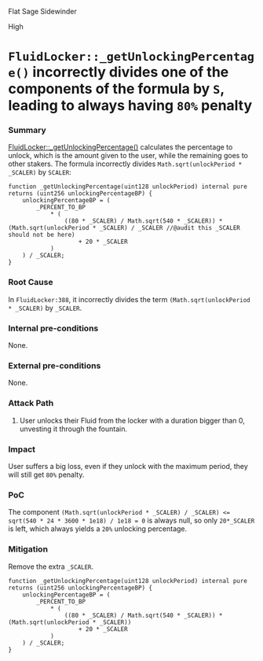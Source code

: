 Flat Sage Sidewinder

High

# `FluidLocker::_getUnlockingPercentage()` incorrectly divides one of the components of the formula by `S`, leading to always having `80%` penalty

### Summary

[FluidLocker::_getUnlockingPercentage()](https://github.com/sherlock-audit/2024-11-superfluid-locking-contract/blob/main/fluid/packages/contracts/src/FluidLocker.sol#L384) calculates the percentage to unlock, which is the amount given to the user, while the remaining goes to other stakers. The formula incorrectly divides `Math.sqrt(unlockPeriod * _SCALER)` by `SCALER`:
```solidity
function _getUnlockingPercentage(uint128 unlockPeriod) internal pure returns (uint256 unlockingPercentageBP) {
    unlockingPercentageBP = (
        _PERCENT_TO_BP
            * (
                ((80 * _SCALER) / Math.sqrt(540 * _SCALER)) * (Math.sqrt(unlockPeriod * _SCALER) / _SCALER //@audit this _SCALER should not be here)
                    + 20 * _SCALER
            )
    ) / _SCALER;
}
```

### Root Cause

In `FluidLocker:388`, it incorrectly divides the term `(Math.sqrt(unlockPeriod * _SCALER)` by `_SCALER`.

### Internal pre-conditions

None.

### External pre-conditions

None.

### Attack Path

1. User unlocks their Fluid from the locker with a duration bigger than 0, unvesting it through the fountain.

### Impact

User suffers a big loss, even if they unlock with the maximum period, they will still get `80%` penalty.

### PoC

The component `(Math.sqrt(unlockPeriod * _SCALER) / _SCALER) <= sqrt(540 * 24 * 3600 * 1e18) / 1e18 = 0` is always null, so only `20*_SCALER` is left, which always yields a `20%` unlocking percentage.

### Mitigation

Remove the extra `_SCALER`.
```solidity
function _getUnlockingPercentage(uint128 unlockPeriod) internal pure returns (uint256 unlockingPercentageBP) {
    unlockingPercentageBP = (
        _PERCENT_TO_BP
            * (
                ((80 * _SCALER) / Math.sqrt(540 * _SCALER)) * (Math.sqrt(unlockPeriod * _SCALER))
                    + 20 * _SCALER
            )
    ) / _SCALER;
}
```